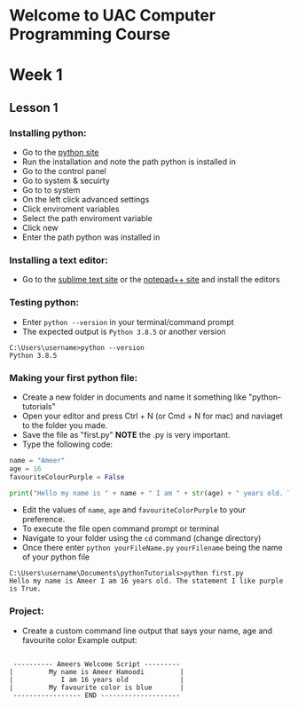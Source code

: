 # Welcome to UAC Computer Programming Course

# Week 1
## Lesson 1
  ### Installing python:
  - Go to the [python site](https://www.python.org/downloads/release/python-385/python-3.8.5.exe)
  - Run the installation and note the path python is installed in
  - Go to the control panel
  - Go to system & secuirty
  - Go to to system
  - On the left click advanced settings
  - Click enviroment variables
  - Select the path enviroment variable
  - Click new
  - Enter the path python was installed in
  
  ### Installing a text editor:
  - Go to the [sublime text site](https://www.sublimetext.com/) or the [notepad++ site](https://notepad-plus-plus.org/downloads/) and install the editors
  
  ### Testing python:
  - Enter `python --version` in your terminal/command prompt
  - The expected output is `Python 3.8.5` or another version
  ```terminal
  C:\Users\username>python --version
  Python 3.8.5
  ```

  ### Making your first python file:
  - Create a new folder in documents and name it something like "python-tutorials"
  - Open your editor and press Ctrl + N (or Cmd + N for mac) and naviaget to the folder you made.
  - Save the file as "first.py" **NOTE** the .py is very important.
  - Type the following code:
  
  ```python
  name = "Ameer"
  age = 16
  favouriteColourPurple = False

  print("Hello my name is " + name + " I am " + str(age) + " years old. The statement I like purple is " + str(favouriteColourPurple))
  ```
  - Edit the values of `name`, `age` and `favouriteColorPurple` to your preference.
  - To execute the file open command prompt or terminal
  - Navigate to your folder using the `cd` command (change directory)
  - Once there enter `python yourFileName.py` `yourFilename` being the name of your python file
  
  ```terminal
  C:\Users\username\Documents\pythonTutorials>python first.py
  Hello my name is Ameer I am 16 years old. The statement I like purple is True.
  ```
  
  ### Project:
  - Create a custom command line output that says your name, age and favourite color
  Example output:
  ```
                                             
   ---------- Ameers Welcome Script ---------
  |         My name is Ameer Hamoodi         |
  |            I am 16 years old             |
  |         My favourite color is blue       |
   ----------------- END --------------------
  ```
